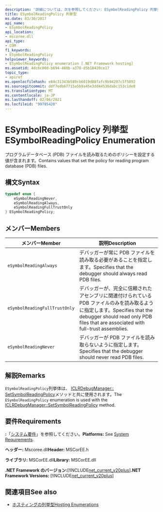 ```yaml
---
description: '詳細については、次を参照してください: ESymbolReadingPolicy 列挙型'
title: ESymbolReadingPolicy 列挙型
ms.date: 03/30/2017
api_name:
- ESymbolReadingPolicy
api_location:
- mscoree.dll
api_type:
- COM
f1_keywords:
- ESymbolReadingPolicy
helpviewer_keywords:
- ESymbolReadingPolicy enumeration [.NET Framework hosting]
ms.assetid: 4dc6c80d-b694-480b-a378-d5b18420ce17
topic_type:
- apiref
ms.openlocfilehash: e84c31343b589cb6019d88fafc9b94207c5f5892
ms.sourcegitcommit: ddf7edb67715a5b9a45e3dd44536dabc153c1de0
ms.translationtype: MT
ms.contentlocale: ja-JP
ms.lasthandoff: 02/06/2021
ms.locfileid: "99785420"
---
```

# <a name="esymbolreadingpolicy-enumeration"></a><span data-ttu-id="68780-103">ESymbolReadingPolicy 列挙型</span><span class="sxs-lookup"><span data-stu-id="68780-103">ESymbolReadingPolicy Enumeration</span></span>

<span data-ttu-id="68780-104">プログラムデータベース (PDB) ファイルを読み取るためのポリシーを設定する値が含まれます。</span><span class="sxs-lookup"><span data-stu-id="68780-104">Contains values that set the policy for reading program database (PDB) files.</span></span>  
  
## <a name="syntax"></a><span data-ttu-id="68780-105">構文</span><span class="sxs-lookup"><span data-stu-id="68780-105">Syntax</span></span>  
  
```cpp  
typedef enum {  
    eSymbolReadingNever,  
    eSymbolReadingAlways,  
    eSymbolReadingFullTrustOnly  
} ESymbolReadingPolicy;  
```  
  
## <a name="members"></a><span data-ttu-id="68780-106">メンバー</span><span class="sxs-lookup"><span data-stu-id="68780-106">Members</span></span>  
  
|<span data-ttu-id="68780-107">メンバー</span><span class="sxs-lookup"><span data-stu-id="68780-107">Member</span></span>|<span data-ttu-id="68780-108">説明</span><span class="sxs-lookup"><span data-stu-id="68780-108">Description</span></span>|  
|------------|-----------------|  
|`eSymbolReadingAlways`|<span data-ttu-id="68780-109">デバッガーが常に PDB ファイルを読み取る必要があることを指定します。</span><span class="sxs-lookup"><span data-stu-id="68780-109">Specifies that the debugger should always read PDB files.</span></span>|  
|`eSymbolReadingFullTrustOnly`|<span data-ttu-id="68780-110">デバッガーが、完全に信頼されたアセンブリに関連付けられている PDB ファイルのみを読み取るように指定します。</span><span class="sxs-lookup"><span data-stu-id="68780-110">Specifies that the debugger should read only PDB files that are associated with full-trust assemblies.</span></span>|  
|`eSymbolReadingNever`|<span data-ttu-id="68780-111">デバッガーが PDB ファイルを読み取らないように指定します。</span><span class="sxs-lookup"><span data-stu-id="68780-111">Specifies that the debugger should never read PDB files.</span></span>|  
  
## <a name="remarks"></a><span data-ttu-id="68780-112">解説</span><span class="sxs-lookup"><span data-stu-id="68780-112">Remarks</span></span>  

 <span data-ttu-id="68780-113">`ESymbolReadingPolicy`列挙体は、 [ICLRDebugManager:: SetSymbolReadingPolicy](iclrdebugmanager-setsymbolreadingpolicy-method.md)メソッドと共に使用されます。</span><span class="sxs-lookup"><span data-stu-id="68780-113">The `ESymbolReadingPolicy` enumeration is used with the [ICLRDebugManager::SetSymbolReadingPolicy](iclrdebugmanager-setsymbolreadingpolicy-method.md) method.</span></span>  
  
## <a name="requirements"></a><span data-ttu-id="68780-114">要件</span><span class="sxs-lookup"><span data-stu-id="68780-114">Requirements</span></span>  

 <span data-ttu-id="68780-115">**:**「[システム要件](../../get-started/system-requirements.md)」を参照してください。</span><span class="sxs-lookup"><span data-stu-id="68780-115">**Platforms:** See [System Requirements](../../get-started/system-requirements.md).</span></span>  
  
 <span data-ttu-id="68780-116">**ヘッダー:** Mscoree.dll</span><span class="sxs-lookup"><span data-stu-id="68780-116">**Header:** MSCorEE.h</span></span>  
  
 <span data-ttu-id="68780-117">**ライブラリ:** MSCorEE.dll</span><span class="sxs-lookup"><span data-stu-id="68780-117">**Library:** MSCorEE.dll</span></span>  
  
 <span data-ttu-id="68780-118">**.NET Framework のバージョン:**[!INCLUDE[net_current_v20plus](../../../../includes/net-current-v20plus-md.md)]</span><span class="sxs-lookup"><span data-stu-id="68780-118">**.NET Framework Versions:** [!INCLUDE[net_current_v20plus](../../../../includes/net-current-v20plus-md.md)]</span></span>  
  
## <a name="see-also"></a><span data-ttu-id="68780-119">関連項目</span><span class="sxs-lookup"><span data-stu-id="68780-119">See also</span></span>

- [<span data-ttu-id="68780-120">ホスティングの列挙型</span><span class="sxs-lookup"><span data-stu-id="68780-120">Hosting Enumerations</span></span>](hosting-enumerations.md)
